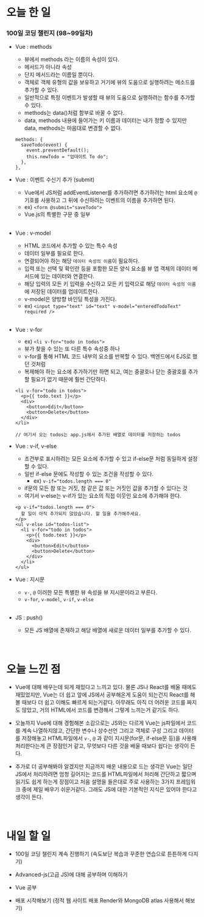 # 오늘 한 일

### 100일 코딩 챌린지 (98~99일차)

- Vue : methods

  - 뷰에서 methods 라는 이름의 속성이 있다.
  - 메서드가 아니라 속성
  - 단지 메서드라는 이름일 뿐이다.
  - 객체로 객체 유형의 값을 보유하고 거기에 뷰의 도움으로 실행하려는 메소드를 추가할 수 있다.
  - 일반적으로 특정 이벤트가 발생할 때 뷰의 도움으로 실행하려는 함수를 추가할 수 있다.
  - methods는 data()처럼 함부로 바꿀 수 없다.
  - data, methods 내용에 들어가는 키 이름과 데이터는 내가 정할 수 있지만 data, methods는 마음대로 변경할 수 없다.

  ```
  methods: {
    saveTodo(event) {
      event.preventDefault();
      this.newTodo = "업데이트 To do";
    },
  },
  ```

- Vue : 이벤트 수신기 추가 (submit)

  - Vue에서 JS처럼 addEventListener를 추가하려면 추가하려는 html 요소에 `@` 기호를 사용하고 그 뒤에 수신하려는 이벤트의 이름을 추가하면 된다.
  - ex) `<form @submit="saveTodo">`
  - Vue.js의 특별한 구문 중 일부

  <br />

- Vue : v-model

  - HTML 코드에서 추가할 수 있는 특수 속성
  - 데이터 일부를 필요로 한다.
  - 연결되어야 하는 해당 `데이터 속성의 이름`이 필요하다.
  - 입력 또는 선택 및 확인란 등을 포함한 모든 양식 요소를 뷰 앱 객체의 데이터 메서드에 있는 데이터와 연결한다.
  - 해당 입력의 모든 키 입력을 수신하고 모든 키 입력으로 해당 `데이터 속성의 이름`에 저장된 데이터를 업데이트한다.
  - v-model은 양방향 바인딩 특성을 가진다.
  - ex) `<input type="text" id="text" v-model="enteredTodoText" required />`

  <br />

- Vue : v-for

  - ex) `<li v-for="todo in todos">`
  - 뷰가 찾을 수 있는 또 다른 특수 속성중 하나
  - v-for를 통해 HTML 코드 내부의 요소를 반복할 수 있다. 백엔드에서 EJS로 했던 것처럼
  - 복제해야 하는 요소에 추가하기만 하면 되고, 여는 중괄호나 닫는 중괄호를 추가할 필요가 없기 때문에 훨씬 간단하다.

  ```
  <li v-for="todo in todos">
    <p>{{ todo.text }}</p>
    <div>
      <button>Edit</button>
      <button>Delete</button>
    </div>
  </li>

  // 여기서 오는 todos는 app.js에서 추가된 배열로 데이터를 저장하는 todos
  ```

- Vue : v-if, v-else

  - 조건부로 표시하려는 모든 요소에 추가할 수 있고 if-else문 처럼 동일하게 설정할 수 있다.
  - 일반 if-else 문에도 작성할 수 있는 조건을 작성할 수 있다.
    - ex) `v-if="todos.length === 0"`
  - if문의 모든 참 또는 거짓, 참 같은 값 또는 거짓인 값을 추가할 수 있다는 것
  - 여기서 v-else는 v-if가 있는 요소의 직접 이웃인 요소에 추가해야 한다.

  ```
  <p v-if="todos.length === 0">
    할 일이 아직 추가되지 않았습니다. 할 일을 추가해주세요.
  </p>
  <ul v-else id="todos-list">
    <li v-for="todo in todos">
      <p>{{ todo.text }}</p>
      <div>
        <button>Edit</button>
        <button>Delete</button>
      </div>
    </li>
  </ul>
  ```

- Vue : 지시문

  - `v-`, `@` 이러한 모든 특별한 뷰 속성을 뷰 지시문이라고 부른다.
  - `v-for`, `v-model`, `v-if`, `v-else`

  <br />

- JS : push()

  - 모든 JS 배열에 존재하고 해당 배열에 새로운 데이터 일부를 추가할 수 있다.

<br />

# 오늘 느낀 점

- Vue에 대해 배우는데 되게 재밌다고 느끼고 있다. 물론 JS나 React를 배울 때에도 재밌었지만, Vue는 더 쉽고 앞에 JS에서 공부해온게 도움이 되는건지 React를 해볼 때보다 더 쉽고 이해도 빠르게 되는거같다. 아무래도 아직 더 어려운 코드를 짜지도 않았고, 거의 HTML에서 코드를 변경해서 그렇게 느끼는거 같기도 하다.

- 오늘까지 Vue에 대해 경험해본 소감으로는 JS와는 다르게 Vue는 js파일에서 코드를 계속 나열하지않고, 간단한 변수나 상수선언 그리고 객체로 구성 그리고 데이터를 저장해놓고 HTML파일에서 `v-`, `@` 과 같이 지시문(for문, if-else문 등)을 사용해 처리한다는게 큰 장점인거 같고, 무엇보다 다른 것을 배울 때보다 쉽다는 생각이 든다.

- 추가로 더 공부해봐야 알겠지만 지금까지 배운 내용으로 드는 생각은 Vue는 일단 JS에서 처리하려면 엄청 길어지는 코드를 HTML파일에서 처리해 간단하고 짧으며 읽기도 쉽게 하는게 장점이고 처음 설명을 들은대로 주로 사용하는 3가지 프레임워크 중에 제일 배우기 쉬운거같다. 그래도 JS에 대한 기본적인 지식은 있어야 한다고 생각이 든다.

<br />

# 내일 할 일

- 100일 코딩 챌린지 계속 진행하기 (속도보단 복습과 꾸준한 연습으로 튼튼하게 다지기)

- Advanced-js(고급 JS)에 대해 공부하며 이해하기

- Vue 공부

- 배포 시작해보기 (정적 웹 사이트 배포 Render와 MongoDB atlas 사용해서 해보기)
